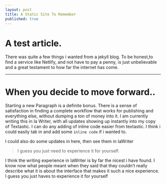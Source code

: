 ```yaml
---
layout: post
title: A Static Site To Remember
published: true
---
```

# A test article.

There was quite a few things i wanted from a jekyll blog. To be honest,to find a service like Netlify, and 
not have to pay a penny, is just unbelievable and a great testament to how far the internet has come.

---

# When you decide to move forward..  
  
Starting a new Paragraph is a definite bonus. 
There is a sense of satisfaction in finding a complete workflow that works for publishing and everything else, without dumping a ton of money into it. I am currently writing this in Ia Writer, with all updates showing up instantly into my copy of Textastic. I can do any adding of inline code easier from textastic. I think i could easily tab in and add some  `inline code` if i wanted to.

I could also do some updates in here, then see them in IaWriter
  
  
> I guess you just need to experience it for yourself.  

  

I think the writing experience in IaWriter is by far the nicest i have found. I know now what people meant when they said that they couldn’t really describe what it is about the interface that makes it such a nice experience. I guess you just haves to experience it for yourself